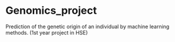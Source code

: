 # Genomics_project
Prediction of the genetic origin of an individual by machine learning methods. (1st year project in HSE)
